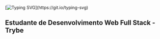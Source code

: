 [![Typing SVG](https://readme-typing-svg.demolab.com/?lines=Olá%20!!👋+tudo+bão+demais%20?;Sou+Rafael+Donizete+de+Aguiar;Estudante+de+Desenvolvimento+Web+Full+Stack;Seja+Bem+Vindo!!)](https://git.io/typing-svg)

## Estudante de Desenvolvimento Web Full Stack - Trybe 
